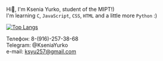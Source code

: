 Hi👋, I'm Ksenia Yurko, student of the MIPT!)    
I'm learning `C`, `JavaScript`, `CSS`, `HTML` and a little more `Python` :)

<!-- [![Anurag's GitHub stats](https://github-readme-stats.vercel.app/api?username=kseniayurko)](https://github.com/anuraghazra/github-readme-stats) -->
[![Top Langs](https://github-readme-stats.vercel.app/api/top-langs/?username=kseniayurko)](https://github.com/anuraghazra/github-readme-stats)

Телефон: 8-(916)-257-38-68  
Telegram: @KseniaYurko  
e-mail: ksyu257@gmail.com

